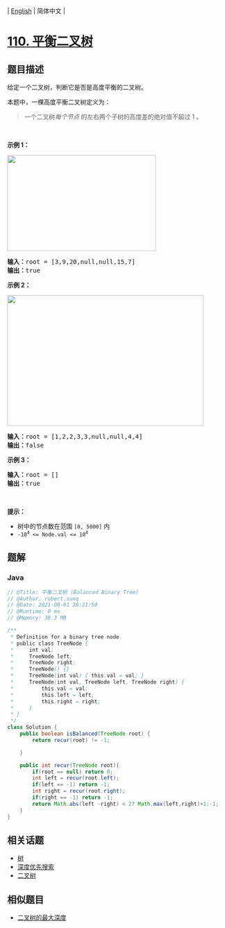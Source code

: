 
| [English](README_EN.md) | 简体中文 |

# [110. 平衡二叉树](https://leetcode.cn//problems/balanced-binary-tree/)

## 题目描述

<p>给定一个二叉树，判断它是否是高度平衡的二叉树。</p>

<p>本题中，一棵高度平衡二叉树定义为：</p>

<blockquote>
<p>一个二叉树<em>每个节点 </em>的左右两个子树的高度差的绝对值不超过 1 。</p>
</blockquote>

<p> </p>

<p><strong>示例 1：</strong></p>
<img alt="" src="https://assets.leetcode.com/uploads/2020/10/06/balance_1.jpg" style="width: 342px; height: 221px;" />
<pre>
<strong>输入：</strong>root = [3,9,20,null,null,15,7]
<strong>输出：</strong>true
</pre>

<p><strong>示例 2：</strong></p>
<img alt="" src="https://assets.leetcode.com/uploads/2020/10/06/balance_2.jpg" style="width: 452px; height: 301px;" />
<pre>
<strong>输入：</strong>root = [1,2,2,3,3,null,null,4,4]
<strong>输出：</strong>false
</pre>

<p><strong>示例 3：</strong></p>

<pre>
<strong>输入：</strong>root = []
<strong>输出：</strong>true
</pre>

<p> </p>

<p><strong>提示：</strong></p>

<ul>
	<li>树中的节点数在范围 <code>[0, 5000]</code> 内</li>
	<li><code>-10<sup>4</sup> <= Node.val <= 10<sup>4</sup></code></li>
</ul>


## 题解


### Java

```Java
// @Title: 平衡二叉树 (Balanced Binary Tree)
// @Author: robert.sunq
// @Date: 2021-08-01 20:21:50
// @Runtime: 0 ms
// @Memory: 38.3 MB

/**
 * Definition for a binary tree node.
 * public class TreeNode {
 *     int val;
 *     TreeNode left;
 *     TreeNode right;
 *     TreeNode() {}
 *     TreeNode(int val) { this.val = val; }
 *     TreeNode(int val, TreeNode left, TreeNode right) {
 *         this.val = val;
 *         this.left = left;
 *         this.right = right;
 *     }
 * }
 */
class Solution {
    public boolean isBalanced(TreeNode root) {
        return recur(root) != -1;

    }

    public int recur(TreeNode root){
        if(root == null) return 0;
        int left = recur(root.left);
        if(left == -1) return -1;
        int right = recur(root.right);
        if(right == -1) return -1;
        return Math.abs(left -right) < 2? Math.max(left,right)+1:-1;
    }
}
```



## 相关话题

- [树](https://leetcode.cn//tag/tree)
- [深度优先搜索](https://leetcode.cn//tag/depth-first-search)
- [二叉树](https://leetcode.cn//tag/binary-tree)

## 相似题目


- [二叉树的最大深度](../maximum-depth-of-binary-tree/README.md)
